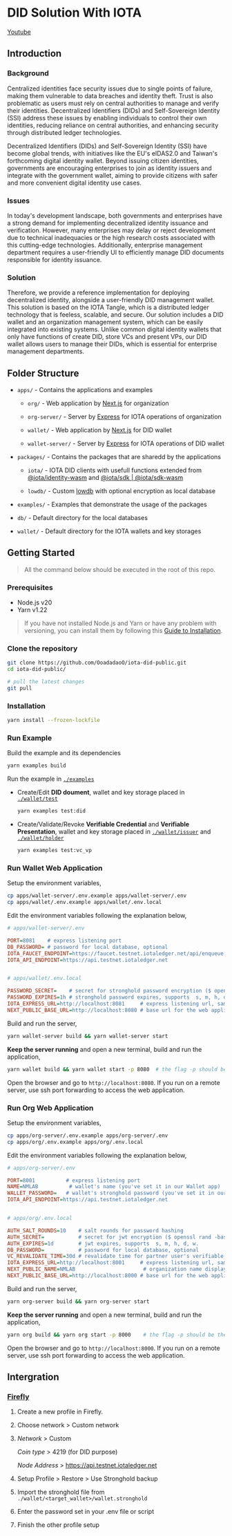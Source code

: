 # DID Solution With IOTA

[Youtube](https://youtu.be/jdZz5h-b7JE)

## Introduction

### Background

Centralized identities face security issues due to single points of failure, making them vulnerable to data breaches and identity theft. Trust is also problematic as users must rely on central authorities to manage and verify their identities. Decentralized Identifiers (DIDs) and Self-Sovereign Identity (SSI) address these issues by enabling individuals to control their own identities, reducing reliance on central authorities, and enhancing security through distributed ledger technologies.

Decentralized Identifiers (DIDs) and Self-Sovereign Identity (SSI) have become global trends, with initiatives like the EU's eIDAS2.0 and Taiwan's forthcoming digital identity wallet. Beyond issuing citizen identities, governments are encouraging enterprises to join as identity issuers and integrate with the government wallet, aiming to provide citizens with safer and more convenient digital identity use cases.

### Issues

In today's development landscape, both governments and enterprises have a strong demand for implementing decentralized identity issuance and verification. However, many enterprises may delay or reject development due to technical inadequacies or the high research costs associated with this cutting-edge technologies. Additionally, enterprise management department requires a user-friendly UI to efficiently manage DID documents responsible for identity issuance.

### Solution

Therefore, we provide a reference implementation for deploying decentralized identity, alongside a user-friendly DID management wallet. This solution is based on the IOTA Tangle, which is a distributed ledger technology that is feeless, scalable, and secure. Our solution includes a DID wallet and an organization management system, which can be easily integrated into existing systems. Unlike common digital identity wallets that only have functions of create DID, store VCs and present VPs, our DID wallet allows users to manage their DIDs, which is essential for enterprise management departments.

## Folder Structure

- `apps/` - Contains the applications and examples

  - `org/` - Web application by [Next.js](https://github.com/vercel/next.js) for organization

  - `org-server/` - Server by [Express](https://github.com/expressjs/express) for IOTA operations of organization

  - `wallet/` - Web application by [Next.js](https://github.com/vercel/next.js) for DID wallet

  - `wallet-server/` - Server by [Express](https://github.com/expressjs/express) for IOTA operations of DID wallet

- `packages/` - Contains the packages that are sharedd by the applications

  - `iota/` - IOTA DID clients with usefull functions extended from [@iota/identity-wasm](https://github.com/iotaledger/identity.rs) and [@iota/sdk | @iota/sdk-wasm](https://github.com/iotaledger/iota-sdk)

  - `lowdb/` - Custom [lowdb](https://github.com/typicode/lowdb) with optional encryption as local database

- `examples/` - Examples that demonstrate the usage of the packages

- `db/` - Default directory for the local databases

- `wallet/` - Default directory for the IOTA wallets and key storages

## Getting Started

> All the command below should be executed in the root of this repo.

### Prerequisites

- Node.js v20
- Yarn v1.22

> If you have not installed Node.js and Yarn or have any problem with versioning, you can install them by following this [Guide to Installation](https://adada1024.notion.site/NodeJs-f9a83de221e64e46ba930a62246f2256).

### Clone the repository

```bash
git clone https://github.com/OoadadaoO/iota-did-public.git
cd iota-did-public/

# pull the latest changes
git pull
```

### Installation

```bash
yarn install --frozen-lockfile
```

### Run Example

Build the example and its dependencies

```bash
yarn examples build
```

Run the example in [`./examples`](./examples/package.json)

- Create/Edit **DID doument**, wallet and key storage placed in [`./wallet/test`](./wallet/test/)

  ```bash
  yarn examples test:did
  ```

- Create/Validate/Revoke **Verifiable Credential** and **Verifiable Presentation**, wallet and key storage placed in [`./wallet/issuer`](./wallet/issuer/) and [`./wallet/holder`](./wallet/holder/)

  ```bash
  yarn examples test:vc_vp
  ```

### Run Wallet Web Application

Setup the environment variables,

```bash
cp apps/wallet-server/.env.example apps/wallet-server/.env
cp apps/wallet/.env.example apps/wallet/.env.local
```

Edit the environment variables following the explanation below,

```ini
# apps/wallet-server/.env

PORT=8081    # express listening port
DB_PASSWORD= # password for local database, optional
IOTA_FAUCET_ENDPOINT=https://faucet.testnet.iotaledger.net/api/enqueue
IOTA_API_ENDPOINT=https://api.testnet.iotaledger.net


# apps/wallet/.env.local

PASSWORD_SECRET=    # secret for stronghold password encryption ($ openssl rand -base64 32)
PASSWORD_EXPIRES=1h # stronghold password expires, supports  s, m, h, d, w.
IOTA_EXPRESS_URL=http://localhost:8081     # express listening url, same as PORT in wallet-server
NEXT_PUBLIC_BASE_URL=http://localhost:8080 # base url for the web application
```

Build and run the server,

```bash
yarn wallet-server build && yarn wallet-server start
```

**Keep the server running** and open a new terminal, build and run the application,

```bash
yarn wallet build && yarn wallet start -p 8080  # the flag -p should be the same as NEXT_PUBLIC_BASE_URL in .env.local
```

Open the browser and go to `http://localhost:8080`. If you run on a remote server, use ssh port forwarding to access the web application.

### Run Org Web Application

Setup the environment variables,

```bash
cp apps/org-server/.env.example apps/org-server/.env
cp apps/org/.env.example apps/org/.env.local
```

Edit the environment variables following the explanation below,

```ini
# apps/org-server/.env

PORT=8001          # express listening port
NAME=NMLAB          # wallet's name (you've set it in our Wallet app)
WALLET_PASSWORD=   # wallet's stronghold password (you've set it in our Wallet app)
IOTA_API_ENDPOINT=https://api.testnet.iotaledger.net


# apps/org/.env.local

AUTH_SALT_ROUNDS=10    # salt rounds for password hashing
AUTH_SECRET=           # secret for jwt encryption ($ openssl rand -base64 32)
AUTH_EXPIRES=1d        # jwt expires, supports  s, m, h, d, w.
DB_PASSWORD=           # password for local database, optional
VC_REVALIDATE_TIME=30d # revalidate time for partner user's verifiable credentials
IOTA_EXPRESS_URL=http://localhost:8001     # express listening url, same as PORT in org-server
NEXT_PUBLIC_NAME=NMLAB                      # organization name displayed in the web application
NEXT_PUBLIC_BASE_URL=http://localhost:8000 # base url for the web application
```

Build and run the server,

```bash
yarn org-server build && yarn org-server start
```

**Keep the server running** and open a new terminal, build and run the application,

```bash
yarn org build && yarn org start -p 8000    # the flag -p should be the same as NEXT_PUBLIC_BASE_URL in .env.local
```

Open the browser and go to `http://localhost:8000`. If you run on a remote server, use ssh port forwarding to access the web application.

## Intergration

### [Firefly](https://github.com/iotaledger/firefly)

1. Create a new profile in Firefly.

2. Choose network > Custom network

3. _Network_ > Custom

   _Coin type_ > 4219 (for DID purpose)

   _Node Address_ > https://api.testnet.iotaledger.net

4. Setup Profile > Restore > Use Stronghold backup

5. Import the stronghold file from `./wallet/<target_wallet>/wallet.stronghold`

6. Enter the password set in your .env file or script

7. Finish the other profile setup
